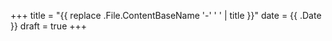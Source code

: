 +++
title = "{{ replace .File.ContentBaseName '-' ' ' | title }}"
date = {{ .Date }}
draft = true
+++
